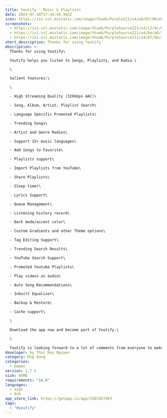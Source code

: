 ```yaml
---
title: Youtify - Music & Playlists
date: 2024-07-18T17:34:49.942Z
icon: https://is1-ssl.mzstatic.com/image/thumb/Purple211/v4/e8/07/90/e8079016-0add-2c0a-a3d0-a15b58fccb3c/AppIcon-1x_U007epad-0-0-85-220-0.png/300x300bb.jpg
screenshots:
  - https://is1-ssl.mzstatic.com/image/thumb/PurpleSource221/v4/c2/9c/06/c29c0690-1861-73fb-739a-2512e2bbdb98/004385a8-d707-42e4-947c-bfa3e538774e_Simulator_Screenshot_-_iPhone_8_Plus_-_2024-03-29_at_21.09.33.png/750x750bb.jpeg
  - https://is1-ssl.mzstatic.com/image/thumb/PurpleSource221/v4/be/a0/3a/bea03aaf-74d8-0f95-b398-902d613f0464/1c3d5d3e-50e3-441f-81ae-121462f01d24_Simulator_Screenshot_-_iPhone_8_Plus_-_2024-03-29_at_21.09.09.png/750x750bb.jpeg
  - https://is1-ssl.mzstatic.com/image/thumb/PurpleSource211/v4/97/bb/ad/97bbad6f-e652-236b-8609-36840ceb989d/a3b6aae4-0185-4089-943c-1f2d7385d773_Simulator_Screenshot_-_iPhone_8_Plus_-_2024-03-29_at_21.09.17.png/750x750bb.jpeg
short_description: Thanks for using Youtify
description: >-
  Thanks for using Youtify\

  Youtify helps you listen to Songs, Playlists, and Radio.\

  \

  Salient features:\

  \

  - High Streaming Quality (320kbps AAC)\

  - Song, Album, Artist, Playlist Search\

  - Language Specific Promoted Playlists\

  - Trending Songs\

  - Artist and Genre Radios\

  - Support 15+ music languages\

  - Add Songs to Favorite\

  - Playlists support\

  - Import Playlists from YouTube\

  - Share Playlists\

  - Sleep timer\

  - Lyrics Support\

  - Queue Management\

  - Listening history record\

  - Dark mode/accent color\

  - Custom Gradients and other Theme options\

  - Tag Editing Support\

  - Trending Search Results\

  - YouTube Search Support\

  - Promoted Youtube Playlists\

  - Play videos as audio\

  - Auto Song Recommendations\

  - Inbuilt Equalizer\

  - Backup & Restore\

  - Cache support\

  \

  Download the app now and become part of Youtify.\

  \

  Youtify is looking forward to a lot of comments from everyone to make Youtify more and more perfect.
developer: by Thai Huy Nguyen
category: Ứng dụng
categories:
  - Games
version: 1.7.5
size: 66Mb
requirements: "14.0"
languages:
  - Việt
  - Anh
app_store_link: https://getapp.cc/app/1587457403
tags:
  - "#youtify"
---
```

